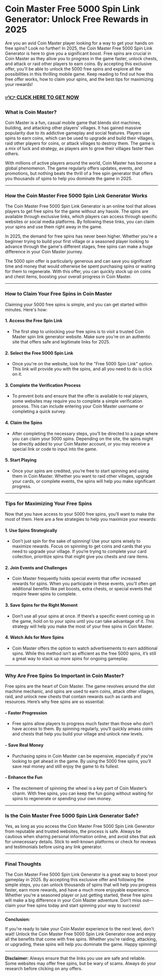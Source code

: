 # Coin Master Free 5000 Spin Link Generator: Unlock Free Rewards in 2025

Are you an avid Coin Master player looking for a way to get your hands on free spins? Look no further! In 2025, the Coin Master Free 5000 Spin Link Generator is here to give you a significant boost. Free spins are crucial in Coin Master as they allow you to progress in the game faster, unlock chests, and attack or raid other players to earn coins. By accepting this exclusive offer, you'll be able to unlock the 5000 free spins and explore all the possibilities in this thrilling mobile game. Keep reading to find out how this free offer works, how to claim your spins, and the best tips for maximizing your rewards!

### [✅👉 CLICK HERE TO GET NOW](https://freerewards.xyz/coin/master/)

### What is Coin Master?

Coin Master is a fun, casual mobile game that blends slot machines, building, and attacking other players’ villages. It has gained massive popularity due to its addictive gameplay and social features. Players use spins to earn coins, which can be used to upgrade and build their villages, raid other players for coins, or attack villages to destroy them. The game is a mix of luck and strategy, as players aim to grow their villages faster than others.

With millions of active players around the world, Coin Master has become a global phenomenon. The game regularly offers updates, events, and promotions, but nothing beats the thrill of a free spin generator that offers you thousands of spins to help you dominate the game in 2025.

---

### How the Coin Master Free 5000 Spin Link Generator Works

The Coin Master Free 5000 Spin Link Generator is an online tool that allows players to get free spins for the game without any hassle. The spins are available through exclusive links, which players can access through specific websites or social media platforms. By following these links, you can claim your spins and use them right away in the game.

In 2025, the demand for free spins has never been higher. Whether you're a beginner trying to build your first village or a seasoned player looking to advance through the game's different stages, free spins can make a huge difference in your Coin Master journey. 

The 5000 spin offer is particularly generous and can save you significant time and money that would otherwise be spent purchasing spins or waiting for them to regenerate. With this offer, you can quickly stock up on coins and chest items, boosting your overall progress in Coin Master.

---

### How to Claim Your Free Spins in Coin Master

Claiming your 5000 free spins is simple, and you can get started within minutes. Here's how:

#### 1. **Access the Free Spin Link**
   - The first step to unlocking your free spins is to visit a trusted Coin Master spin link generator website. Make sure you're on an authentic site that offers safe and legitimate links for 2025.
   
#### 2. **Select the Free 5000 Spin Link**
   - Once you're on the website, look for the "Free 5000 Spin Link" option. This link will provide you with the spins, and all you need to do is click on it.
   
#### 3. **Complete the Verification Process**
   - To prevent bots and ensure that the offer is available to real players, some websites may require you to complete a simple verification process. This can include entering your Coin Master username or completing a quick survey.

#### 4. **Claim the Spins**
   - After completing the necessary steps, you’ll be directed to a page where you can claim your 5000 spins. Depending on the site, the spins might be directly added to your Coin Master account, or you may receive a special link or code to input into the game.

#### 5. **Start Playing**
   - Once your spins are credited, you’re free to start spinning and using them in Coin Master. Whether you want to raid other villages, upgrade your cards, or complete events, the spins will help you make significant progress.

---

### Tips for Maximizing Your Free Spins

Now that you have access to your 5000 free spins, you’ll want to make the most of them. Here are a few strategies to help you maximize your rewards:

#### 1. **Use Spins Strategically**
   - Don’t just spin for the sake of spinning! Use your spins wisely to maximize rewards. Focus on spinning to get coins and cards that you need to upgrade your village. If you’re trying to complete your card collection, prioritize spins that might give you chests and rare items.

#### 2. **Join Events and Challenges**
   - Coin Master frequently holds special events that offer increased rewards for spins. When you participate in these events, you’ll often get additional benefits like pet boosts, extra chests, or special events that require fewer spins to complete.

#### 3. **Save Spins for the Right Moment**
   - Don’t use all your spins at once. If there’s a specific event coming up in the game, hold on to your spins until you can take advantage of it. This strategy will help you make the most of your free spins in Coin Master.

#### 4. **Watch Ads for More Spins**
   - Coin Master offers the option to watch advertisements to earn additional spins. While this method isn’t as efficient as the free 5000 spins, it’s still a great way to stack up more spins for ongoing gameplay.

---

### Why Are Free Spins So Important in Coin Master?

Free spins are the heart of Coin Master. The game revolves around the slot machine mechanic, and spins are used to earn coins, attack other villages, raid, and unlock new chests that contain rewards such as cards and resources. Here’s why free spins are so essential:

#### - **Faster Progression**
   - Free spins allow players to progress much faster than those who don’t have access to them. By spinning regularly, you’ll quickly amass coins and chests that help you build your village and unlock new levels.

#### - **Save Real Money**
   - Purchasing spins in Coin Master can be expensive, especially if you’re looking to get ahead in the game. By using the 5000 free spins, you’ll save real money and still enjoy the game to its fullest.

#### - **Enhance the Fun**
   - The excitement of spinning the wheel is a key part of Coin Master’s charm. With free spins, you can keep the fun going without waiting for spins to regenerate or spending your own money.

---

### Is the Coin Master Free 5000 Spin Link Generator Safe?

Yes, as long as you access the Coin Master Free 5000 Spin Link Generator from reputable and trusted websites, the process is safe. Always be cautious when sharing personal information online, and avoid sites that ask for unnecessary details. Stick to well-known platforms or check for reviews and testimonials before using any link generator.

---

### Final Thoughts

The Coin Master Free 5000 Spin Link Generator is a great way to boost your gameplay in 2025. By accepting this exclusive offer and following the simple steps, you can unlock thousands of spins that will help you progress faster, earn more rewards, and have a much more enjoyable experience. Whether you’re a seasoned player or just getting started, these free spins will make a big difference in your Coin Master adventure. Don’t miss out—claim your free spins today and start spinning your way to success!

--- 

**Conclusion:**

If you're ready to take your Coin Master experience to the next level, don't wait! Unlock the Coin Master Free 5000 Spin Link Generator now and enjoy all the benefits that come with free spins. Whether you're raiding, attacking, or upgrading, these spins will help you dominate the game. Happy spinning!

--- 

**Disclaimer:** Always ensure that the links you use are safe and reliable. Some websites may offer free spins, but be wary of scams. Always do your research before clicking on any offers.
